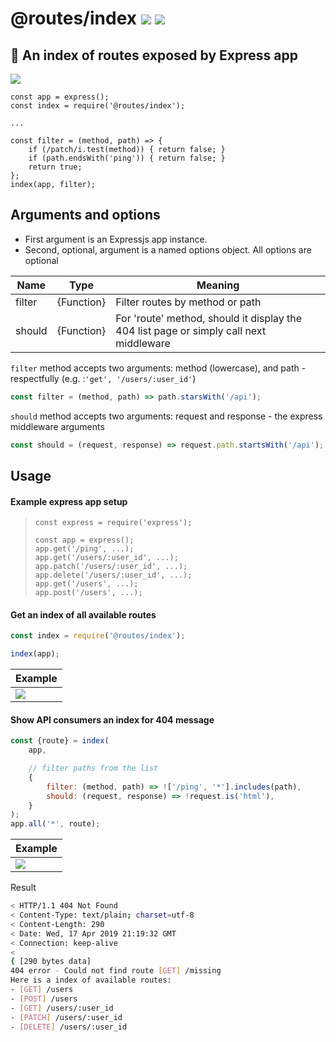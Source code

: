 # @routes/index <a href="https://www.npmjs.com/package/@routes/index"><img src="https://img.shields.io/npm/v/@routes/index.svg"></a> [![](https://img.shields.io/badge/source--000000.svg?logo=github&style=social)](https://github.com/omrilotan/routes/tree/master/packages/index)

## 📇 An index of routes exposed by Express app

![](https://user-images.githubusercontent.com/516342/56301442-bafcd600-612f-11e9-9676-6b46cdb610d7.png)

```
const app = express();
const index = require('@routes/index');

...

const filter = (method, path) => {
	if (/patch/i.test(method)) { return false; }
	if (path.endsWith('ping')) { return false; }
	return true;
};
index(app, filter);
```

## Arguments and options

- First argument is an Expressjs app instance.
- Second, optional, argument is a named options object. All options are optional

| Name | Type | Meaning
| - | - | -
| filter | {Function} | Filter routes by method or path
| should | {Function} | For 'route' method, should it display the 404 list page or simply call next middleware

`filter` method accepts two arguments: method (lowercase), and path - respectfully (e.g. :`'get', '/users/:user_id'`)
```js
const filter = (method, path) => path.starsWith('/api');
```

`should` method accepts two arguments: request and response - the express middleware arguments
```js
const should = (request, response) => request.path.startsWith('/api');
```

## Usage

#### Example express app setup
> ```
> const express = require('express');
>
> const app = express();
> app.get('/ping', ...);
> app.get('/users/:user_id', ...);
> app.patch('/users/:user_id', ...);
> app.delete('/users/:user_id', ...);
> app.get('/users', ...);
> app.post('/users', ...);
> ```

#### Get an index of all available routes
```js
const index = require('@routes/index');

index(app);
```

| Example
| -
| ![](https://user-images.githubusercontent.com/516342/56299759-93583e80-612c-11e9-8136-7f6bf66c4cac.png)

#### Show API consumers an index for 404 message
```js
const {route} = index(
	app,

	// filter paths from the list
	{
		filter: (method, path) => !['/ping', '*'].includes(path),
		should: (request, response) => !request.is('html'),
	}
);
app.all('*', route);
```

| Example
| -
| ![](https://user-images.githubusercontent.com/516342/56300498-fc8c8180-612d-11e9-96e5-51eb3fa1d7a8.png)

Result
```sh
< HTTP/1.1 404 Not Found
< Content-Type: text/plain; charset=utf-8
< Content-Length: 290
< Date: Wed, 17 Apr 2019 21:19:32 GMT
< Connection: keep-alive
<
{ [290 bytes data]
404 error - Could not find route [GET] /missing
Here is a index of available routes:
- [GET] /users
- [POST] /users
- [GET] /users/:user_id
- [PATCH] /users/:user_id
- [DELETE] /users/:user_id
```

